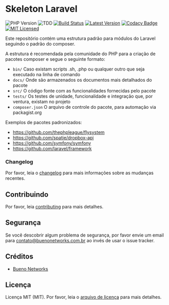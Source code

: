 #  Skeleton Laravel

![PHP Version](https://img.shields.io/badge/php-%5E7.2.0-blue)
![TDD](https://img.shields.io/badge/tdd-Tested%20100%25-blue)
[![Build Status](https://travis-ci.org/bueno-networks/composer-skeleton-laravel.svg?branch=master)](https://travis-ci.org/ricardopedias/markhelp)
[![Latest Version](https://img.shields.io/github/release/bueno-networks/composer-skeleton-laravel.svg?style=flat-square)](https://github.com/bueno-networks/composer-skeleton-laravel/releases)
[![Codacy Badge](https://app.codacy.com/project/badge/Grade/4bdf94ec532b46758a36fa0adebbe48d)](https://www.codacy.com/gh/bueno-networks/composer-skeleton-laravel?utm_source=github.com&amp;utm_medium=referral&amp;utm_content=bueno-networks/composer-skeleton-laravel&amp;utm_campaign=Badge_Grade)
[![MIT Licensed](https://img.shields.io/badge/license-MIT-brightgreen.svg?style=flat-square)](license.md)

Este repositório contém uma estrutura padrão para módulos do Laravel seguindo o padrão do composer.

A estrutura é recomendada pela comunidade do PHP para a criação de pacotes composer e segue o 
seguinte formato:

* `bin/` Caso existam scripts .sh, .php ou qualquer outro que seja executado na linha de comando
* `docs/` Onde são armazenados os documentos mais detalhados do pacote
* `src/` O código fonte com as funcionalidades fornecidas pelo pacote
* `tests/` Os testes de unidade, funcionalidade e integração que, por ventura, existam no projeto
* `composer.json` O arquivo de controle do pacote, para automação via packagist.org

Exemplos de pacotes padronizados:

* https://github.com/thephpleague/flysystem
* https://github.com/spatie/dropbox-api
* https://github.com/symfony/symfony
* https://github.com/laravel/framework

### Changelog

Por favor, leia o [changelog](changelog.md) para mais informações sobre as mudanças recentes.

## Contribuindo

Por favor, leia [contributing](contributing.md) para mais detalhes.

## Segurança

Se você descobrir algum problema de segurança, por favor envie um email para contato@buenonetworks.com.br 
ao invés de usar o issue tracker.

## Créditos

- [Bueno Networks](https://github.com/bueno-networks)

## Licença

Licença MIT (MIT). Por favor, leia o [arquivo de licença](license.md) para mais detalhes.
